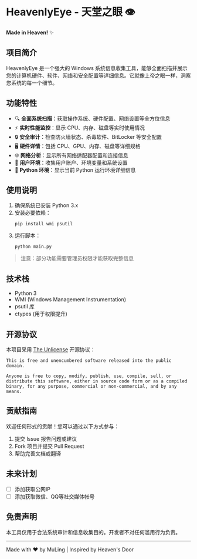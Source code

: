 # HeavenlyEye - 天堂之眼 👁️

**Made in Heaven!** ✨

## 项目简介

HeavenlyEye 是一个强大的 Windows 系统信息收集工具，能够全面扫描并展示您的计算机硬件、软件、网络和安全配置等详细信息。它就像上帝之眼一样，洞察您系统的每一个细节。

## 功能特性

- 🔍 **全面系统扫描**：获取操作系统、硬件配置、网络设置等全方位信息
- ⚡ **实时性能监控**：显示 CPU、内存、磁盘等实时使用情况
- 🔒 **安全审计**：检查防火墙状态、杀毒软件、BitLocker 等安全配置
- 🖥️ **硬件详情**：包括 CPU、GPU、内存、磁盘等详细规格
- 🌐 **网络分析**：显示所有网络适配器配置和连接信息
- 👤 **用户环境**：收集用户账户、环境变量和系统设置
- 🐍 **Python 环境**：显示当前 Python 运行环境详细信息

## 使用说明

1. 确保系统已安装 Python 3.x
2. 安装必要依赖：
   ```
   pip install wmi psutil 
   ```
3. 运行脚本：
   ```
   python main.py
   ```

> 注意：部分功能需要管理员权限才能获取完整信息

## 技术栈

- Python 3
- WMI (Windows Management Instrumentation)
- psutil 库
- ctypes (用于权限提升)

## 开源协议

本项目采用 [The Unlicense](https://unlicense.org/) 开源协议：

```
This is free and unencumbered software released into the public domain.

Anyone is free to copy, modify, publish, use, compile, sell, or
distribute this software, either in source code form or as a compiled
binary, for any purpose, commercial or non-commercial, and by any
means.
```

## 贡献指南

欢迎任何形式的贡献！您可以通过以下方式参与：

1. 提交 Issue 报告问题或建议
2. Fork 项目并提交 Pull Request
3. 帮助完善文档或翻译

## 未来计划

- [ ] 添加获取公网IP
- [ ] 添加获取微信、QQ等社交媒体帐号

## 免责声明

本工具仅用于合法系统审计和信息收集目的。开发者不对任何滥用行为负责。

---

Made with ❤️ by MuLing | Inspired by Heaven's Door
